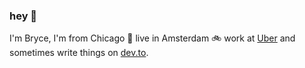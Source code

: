 ### hey 🦑

I'm Bryce, I'm from Chicago 🍕 live in Amsterdam 🚲 work at [Uber](https://uber.com) and sometimes write things on [dev.to](https://dev.to/bryce).
